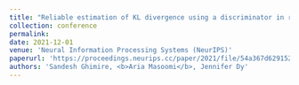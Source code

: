 ```yaml
---
title: "Reliable estimation of KL divergence using a discriminator in reproducing kernel Hilbert space"
collection: conference
permalink: 
date: 2021-12-01
venue: 'Neural Information Processing Systems (NeurIPS)'
paperurl: 'https://proceedings.neurips.cc/paper/2021/file/54a367d629152b720749e187b3eaa11b-Paper.pdf'
authors: 'Sandesh Ghimire, <b>Aria Masoomi</b>, Jennifer Dy'
---
```


